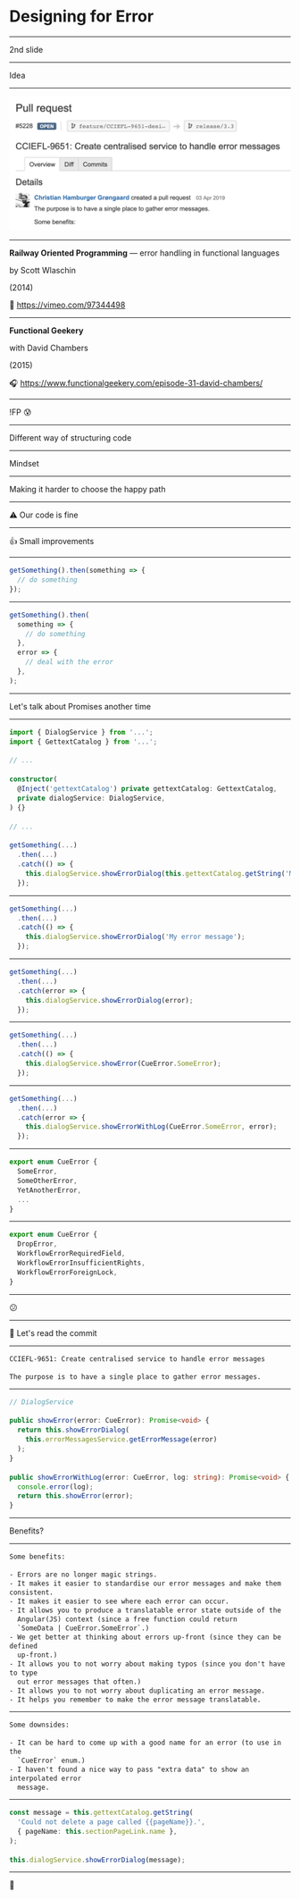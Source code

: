 # Designing for Error

---

2nd slide

---

Idea

---

![PR](./pr.png)

---

**Railway Oriented Programming** — error handling in functional languages

by Scott Wlaschin

(2014)

🎥 https://vimeo.com/97344498

---

**Functional Geekery**

with David Chambers

(2015)

🎧 https://www.functionalgeekery.com/episode-31-david-chambers/

---

!FP 😰

---

Different way of structuring code

---

Mindset

---

Making it harder to choose the happy path

---

⚠️ Our code is fine

---

👍 Small improvements

---

```js
getSomething().then(something => {
  // do something
});
```

---

```js
getSomething().then(
  something => {
    // do something
  },
  error => {
    // deal with the error
  },
);
```

---

Let's talk about Promises another time

---

```typescript
import { DialogService } from '...';
import { GettextCatalog } from '...';

// ...

constructor(
  @Inject('gettextCatalog') private gettextCatalog: GettextCatalog,
  private dialogService: DialogService,
) {}

// ...

getSomething(...)
  .then(...)
  .catch(() => {
    this.dialogService.showErrorDialog(this.gettextCatalog.getString('My error message'));
  });
```

---

```typescript
getSomething(...)
  .then(...)
  .catch(() => {
    this.dialogService.showErrorDialog('My error message');
  });
```

---

```typescript
getSomething(...)
  .then(...)
  .catch(error => {
    this.dialogService.showErrorDialog(error);
  });
```

---

```typescript
getSomething(...)
  .then(...)
  .catch(() => {
    this.dialogService.showError(CueError.SomeError);
  });
```

---

```typescript
getSomething(...)
  .then(...)
  .catch(error => {
    this.dialogService.showErrorWithLog(CueError.SomeError, error);
  });
```

---

```typescript
export enum CueError {
  SomeError,
  SomeOtherError,
  YetAnotherError,
  ...
}
```

---

```typescript
export enum CueError {
  DropError,
  WorkflowErrorRequiredField,
  WorkflowErrorInsufficientRights,
  WorkflowErrorForeignLock,
}
```

---

😕

---

📖 Let's read the commit

---

```
CCIEFL-9651: Create centralised service to handle error messages

The purpose is to have a single place to gather error messages.
```

---

```typescript
// DialogService

public showError(error: CueError): Promise<void> {
  return this.showErrorDialog(
    this.errorMessagesService.getErrorMessage(error)
  );
}

public showErrorWithLog(error: CueError, log: string): Promise<void> {
  console.error(log);
  return this.showError(error);
}
```

---

Benefits?

---

```
Some benefits:

- Errors are no longer magic strings.
- It makes it easier to standardise our error messages and make them consistent.
- It makes it easier to see where each error can occur.
- It allows you to produce a translatable error state outside of the
  Angular(JS) context (since a free function could return
  `SomeData | CueError.SomeError`.)
- We get better at thinking about errors up-front (since they can be defined
  up-front.)
- It allows you to not worry about making typos (since you don't have to type
  out error messages that often.)
- It allows you to not worry about duplicating an error message.
- It helps you remember to make the error message translatable.
```

---

```
Some downsides:

- It can be hard to come up with a good name for an error (to use in the
  `CueError` enum.)
- I haven't found a nice way to pass "extra data" to show an interpolated error
  message.
```

---

```typescript
const message = this.gettextCatalog.getString(
  'Could not delete a page called {{pageName}}.',
  { pageName: this.sectionPageLink.name },
);

this.dialogService.showErrorDialog(message);
```

---

🙇‍️
